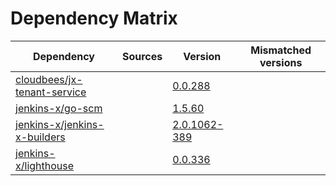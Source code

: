 # Dependency Matrix

Dependency | Sources | Version | Mismatched versions
---------- | ------- | ------- | -------------------
[cloudbees/jx-tenant-service](https://github.com/cloudbees/jx-tenant-service) |  | [0.0.288](https://github.com/cloudbees/jx-tenant-service/releases/tag/v0.0.288) | 
[jenkins-x/go-scm](https://github.com/jenkins-x/go-scm) |  | [1.5.60]() | 
[jenkins-x/jenkins-x-builders](https://github.com/jenkins-x/jenkins-x-builders) |  | [2.0.1062-389]() | 
[jenkins-x/lighthouse](https://github.com/jenkins-x/lighthouse) |  | [0.0.336]() | 
